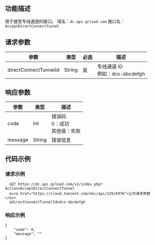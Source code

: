 ## 功能描述
用于接受专线通道的接口。
域名：`dc.api.qcloud.com`
接口名：`AcceptDirectConnectTunnel`

##  请求参数
| 参数 | 类型  | 必选 | 描述 |
| --------------------| ------| --------| -----------  | 
| directConnectTunnelId | String | 是 | 专线通道 ID</br>例如：dcx-abcdefgh | 

## 响应参数
| 参数 | 类型 | 描述|
|---------|---------|---------|
| code| Int | 错误码</br>0：成功</br>其他值：失败 |
| message |  String | 错误信息 |

## 代码示例
 
### 请求示例
```
  GET https://dc.api.qcloud.com/v2/index.php?Action=AcceptDirectConnectTunnel
  &<<a href="https://cloud.tencent.com/doc/api/229/6976">公共请求参数</a>>
  &directConnectTunnelId=dcx-abcdefgh
```
### 响应示例
```
{
    "code": 0,
    "message": ""
}
```

